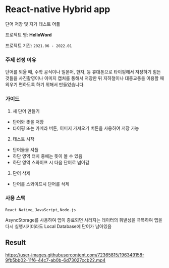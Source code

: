 # React-native Hybrid app

단어 저장 및 자가 테스트 어플

프로젝트 명: **HelloWord**

프로젝트 기간: `2021.06 - 2022.01`

### 주제 선정 이유
단어를 외울 때, 수학 공식이나 일본어, 한자, 등 휴대폰으로 타이핑해서 저장하기 힘든 것들을 
사진촬영이나 이미지 캡처를 통해서 저장한 뒤 지하철이나 대중교통을 이용할 때 외우기 편하도록 하기 위해서 만들었습니다.

### 가이드
1. 새 단어 만들기
- 단어와 뜻을 저장
- 타이핑 또는 카메라 버튼, 이미지 가져오기 버튼을 사용하여 저장 가능
2. 테스트 시작
- 단어들을 셔플
- 하단 영역 터치 중에는 뜻이 볼 수 있음
- 하단 영역 스와이프 시 다음 단어로 넘어감
3. 단어 삭제
- 단어를 스와이프시 단어를 삭제

### 사용 스택
`React Native`, `JavaScript`, `Node.js` <br>

AsyncStorage를 사용하여 앱이 종료되면 사라지는 데이터의 휘발성을 극복하여 앱을 다시 실행시키더라도 Local Database에 단어가 남아있음


## Result
https://user-images.githubusercontent.com/72365815/196349158-9fb5bb02-11f6-44c7-ab0b-6d73027ccb22.mp4

